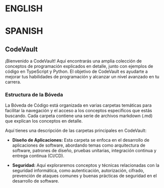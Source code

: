 # ENGLISH

# SPANISH
## CodeVault
¡Bienvenido a CodeVault! Aquí encontrarás una amplia colección de conceptos de programación explicados en detalle, junto con ejemplos de código en TypeScript y Python. El objetivo de CodeVault es ayudarte a mejorar tus habilidades de programación y alcanzar un nivel avanzado en tu carrera.

### Estructura de la Bóveda
La Bóveda de Código está organizada en varias carpetas temáticas para facilitar la navegación y el acceso a los conceptos específicos que estás buscando. Cada carpeta contiene una serie de archivos markdown (.md) que explican los conceptos en detalle.

Aquí tienes una descripción de las carpetas principales en CodeVault:

- **Diseño de Aplicaciones:** Esta carpeta se enfoca en el desarrollo de aplicaciones de software, abordando temas como arquitectura de software, patrones de diseño, pruebas unitarias, integración continua y entrega continua (CI/CD).

- **Seguridad:** Aquí exploraremos conceptos y técnicas relacionadas con la seguridad informática, como autenticación, autorización, cifrado, prevención de ataques comunes y buenas prácticas de seguridad en el desarrollo de software.
